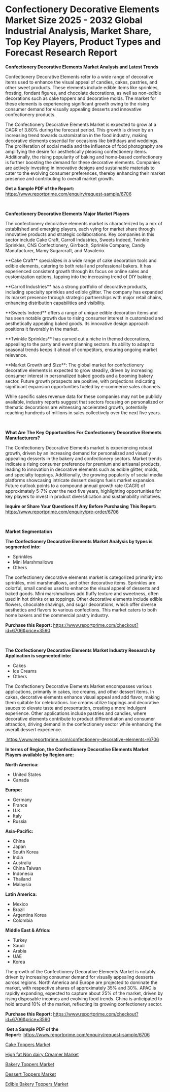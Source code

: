 <p><h1>Confectionery Decorative Elements Market Size 2025 - 2032 Global Industrial Analysis, Market Share, Top Key Players, Product Types and Forecast Research Report</h1></p><p><strong>Confectionery Decorative Elements Market Analysis and Latest Trends</strong></p>
<p><p>Confectionery Decorative Elements refer to a wide range of decorative items used to enhance the visual appeal of candies, cakes, pastries, and other sweet products. These elements include edible items like sprinkles, frosting, fondant figures, and chocolate decorations, as well as non-edible decorations such as cake toppers and decorative molds. The market for these elements is experiencing significant growth owing to the rising consumer demand for visually appealing desserts and innovative confectionery products.</p><p>The Confectionery Decorative Elements Market is expected to grow at a CAGR of 3.80% during the forecast period. This growth is driven by an increasing trend towards customization in the food industry, making decorative elements essential for occasions like birthdays and weddings. The proliferation of social media and the influence of food photography are amplifying the desire for aesthetically pleasing confectionery items. Additionally, the rising popularity of baking and home-based confectionery is further boosting the demand for these decorative elements. Companies are actively investing in innovative designs and sustainable materials to cater to the evolving consumer preferences, thereby enhancing their market presence and contributing to overall market growth.</p></p>
<p><strong>Get a Sample PDF of the Report:&nbsp;</strong> <a href="https://www.reportprime.com/enquiry/request-sample/6706?utm_campaign=1895&utm_medium=2&utm_source=Github&utm_content=ia&utm_term=19032025&utm_id=confectionery-decorative-elements">https://www.reportprime.com/enquiry/request-sample/6706</a></p>
<p>&nbsp;</p>
<p><strong>Confectionery Decorative Elements Major Market Players</strong></p>
<p><p>The confectionery decorative elements market is characterized by a mix of established and emerging players, each vying for market share through innovative products and strategic collaborations. Key companies in this sector include Cake Craft, Carroll Industries, Sweets Indeed, Twinkle Sprinkles, CNS Confectionery, Girrbach, Sprinkle Company, Candy Manufacturer, Mamy Sugarcraft, and Mavalerio.</p><p>**Cake Craft** specializes in a wide range of cake decoration tools and edible elements, catering to both retail and professional bakers. It has experienced consistent growth through its focus on online sales and customization options, tapping into the increasing trend of DIY baking.</p><p>**Carroll Industries** has a strong portfolio of decorative products, including specialty sprinkles and edible glitter. The company has expanded its market presence through strategic partnerships with major retail chains, enhancing distribution capabilities and visibility.</p><p>**Sweets Indeed** offers a range of unique edible decoration items and has seen notable growth due to rising consumer interest in customized and aesthetically appealing baked goods. Its innovative design approach positions it favorably in the market.</p><p>**Twinkle Sprinkles** has carved out a niche in themed decorations, appealing to the party and event planning sectors. Its ability to adapt to seasonal trends keeps it ahead of competitors, ensuring ongoing market relevance.</p><p>**Market Growth and Size**: The global market for confectionery decorative elements is expected to grow steadily, driven by increasing consumer interest in personalized baked goods and a booming bakery sector. Future growth prospects are positive, with projections indicating significant expansion opportunities fueled by e-commerce sales channels.</p><p>While specific sales revenue data for these companies may not be publicly available, industry reports suggest that sectors focusing on personalized or thematic decorations are witnessing accelerated growth, potentially reaching hundreds of millions in sales collectively over the next five years.</p></p>
<p>&nbsp;</p>
<p><strong>What Are The Key Opportunities For Confectionery Decorative Elements Manufacturers?</strong></p>
<p><p>The Confectionery Decorative Elements market is experiencing robust growth, driven by an increasing demand for personalized and visually appealing desserts in the bakery and confectionery sectors. Market trends indicate a rising consumer preference for premium and artisanal products, leading to innovation in decorative elements such as edible glitter, molds, and specialty toppings. Additionally, the growing popularity of social media platforms showcasing intricate dessert designs fuels market expansion. Future outlook points to a compound annual growth rate (CAGR) of approximately 5-7% over the next five years, highlighting opportunities for key players to invest in product diversification and sustainability initiatives.</p></p>
<p><strong>Inquire or Share Your Questions If Any Before Purchasing This Report:</strong> <a href="https://www.reportprime.com/enquiry/pre-order/6706?utm_campaign=1895&utm_medium=2&utm_source=Github&utm_content=ia&utm_term=19032025&utm_id=confectionery-decorative-elements">https://www.reportprime.com/enquiry/pre-order/6706</a></p>
<p>&nbsp;</p>
<p><strong>Market Segmentation</strong></p>
<p><strong>The Confectionery Decorative Elements Market Analysis by types is segmented into:</strong></p>
<p><ul><li>Sprinkles</li><li>Mini Marshmallows</li><li>Others</li></ul></p>
<p><p>The confectionery decorative elements market is categorized primarily into sprinkles, mini marshmallows, and other decorative items. Sprinkles are colorful, small candies used to enhance the visual appeal of desserts and baked goods. Mini marshmallows add fluffy texture and sweetness, often used in hot drinks or as toppings. Other decorative elements include edible flowers, chocolate shavings, and sugar decorations, which offer diverse aesthetics and flavors to various confections. This market caters to both home bakers and the commercial pastry industry.</p></p>
<p><strong>Purchase this Report:&nbsp;</strong><a href="https://www.reportprime.com/checkout?id=6706&price=3590&utm_campaign=1895&utm_medium=2&utm_source=Github&utm_content=ia&utm_term=19032025&utm_id=confectionery-decorative-elements">https://www.reportprime.com/checkout?id=6706&price=3590</a></p>
<p>&nbsp;</p>
<p><strong>The Confectionery Decorative Elements Market Industry Research by Application is segmented into:</strong></p>
<p><ul><li>Cakes</li><li>Ice Creams</li><li>Others</li></ul></p>
<p><p>The Confectionery Decorative Elements Market encompasses various applications, primarily in cakes, ice creams, and other dessert items. In cakes, decorative elements enhance visual appeal and add flavor, making them suitable for celebrations. Ice creams utilize toppings and decorative sauces to elevate taste and presentation, creating a more indulgent experience. Other applications include pastries and candies, where decorative elements contribute to product differentiation and consumer attraction, driving demand in the confectionery sector while enhancing the overall dessert experience.</p></p>
<p><a href="https://www.reportprime.com/confectionery-decorative-elements-r6706?utm_campaign=1895&utm_medium=2&utm_source=Github&utm_content=ia&utm_term=19032025&utm_id=confectionery-decorative-elements">&nbsp;https://www.reportprime.com/confectionery-decorative-elements-r6706</a></p>
<p><strong>In terms of Region, the Confectionery Decorative Elements Market Players available by Region are:</strong></p>
<p>
    <p> <strong> North America: </strong>
        <ul>
            <li>United States</li>
            <li>Canada</li>
        </ul>
        </p> 
    <p> <strong> Europe: </strong>
        <ul>
            <li>Germany</li>
            <li>France</li>
            <li>U.K.</li>
            <li>Italy</li>
            <li>Russia</li>
        </ul>
        </p> 
    <p> <strong> Asia-Pacific: </strong>
        <ul>
            <li>China</li>
            <li>Japan</li>
            <li>South Korea</li>
            <li>India</li>
            <li>Australia</li>
            <li>China Taiwan</li>
            <li>Indonesia</li>
            <li>Thailand</li>
            <li>Malaysia</li>
        </ul>
        </p> 
    <p> <strong> Latin America: </strong>
        <ul>
            <li>Mexico</li>
            <li>Brazil</li>
            <li>Argentina Korea</li>
            <li>Colombia</li>
        </ul>
        </p> 
    <p> <strong> Middle East & Africa: </strong>
        <ul>
            <li>Turkey</li>
            <li>Saudi</li>
            <li>Arabia</li>
            <li>UAE</li>
            <li>Korea</li>
        </ul>
    </p>
    </p>
<p><p>The growth of the Confectionery Decorative Elements Market is notably driven by increasing consumer demand for visually appealing desserts across regions. North America and Europe are projected to dominate the market, with respective shares of approximately 35% and 30%. APAC is rapidly expanding, expected to capture about 25% of the market, driven by rising disposable incomes and evolving food trends. China is anticipated to hold around 10% of the market, reflecting its growing confectionery sector.</p></p>
<p><strong>Purchase this Report: </strong><a href="https://www.reportprime.com/checkout?id=6706&price=3590&utm_campaign=1895&utm_medium=2&utm_source=Github&utm_content=ia&utm_term=19032025&utm_id=confectionery-decorative-elements">https://www.reportprime.com/checkout?id=6706&price=3590</a></p>
<p>&nbsp;<strong>Get a Sample PDF of the Report:&nbsp;&nbsp;</strong><a href="https://www.reportprime.com/enquiry/request-sample/6706?utm_campaign=1895&utm_medium=2&utm_source=Github&utm_content=ia&utm_term=19032025&utm_id=confectionery-decorative-elements">https://www.reportprime.com/enquiry/request-sample/6706</a></p>
<p><strong></strong></p>
<p><p><a href="https://github.com/mahnoor2003/Market-Research-Report-List-7/blob/main/cake-toppers-market.md?utm_campaign=1895&utm_medium=2&utm_source=Github&utm_content=ia&utm_term=19032025&utm_id=confectionery-decorative-elements">Cake Toppers Market</a></p><p><a href="https://github.com/ygfu6u/Market-Research-Report-List-2/blob/main/high-fat-non-dairy-creamer-market.md?utm_campaign=1895&utm_medium=2&utm_source=Github&utm_content=ia&utm_term=19032025&utm_id=confectionery-decorative-elements">High fat Non dairy Creamer Market</a></p><p><a href="https://github.com/BryceTownsendr/Market-Research-Report-List-7/blob/main/bakery-toppers-market.md?utm_campaign=1895&utm_medium=2&utm_source=Github&utm_content=ia&utm_term=19032025&utm_id=confectionery-decorative-elements">Bakery Toppers Market</a></p><p><a href="https://github.com/camacrokesw2/Market-Research-Report-List-1/blob/main/dessert-toppers-market.md?utm_campaign=1895&utm_medium=2&utm_source=Github&utm_content=ia&utm_term=19032025&utm_id=confectionery-decorative-elements">Dessert Toppers Market</a></p><p><a href="https://github.com/beberjuban9a/Market-Research-Report-List-1/blob/main/edible-bakery-toppers-market.md?utm_campaign=1895&utm_medium=2&utm_source=Github&utm_content=ia&utm_term=19032025&utm_id=confectionery-decorative-elements">Edible Bakery Toppers Market</a></p></p>